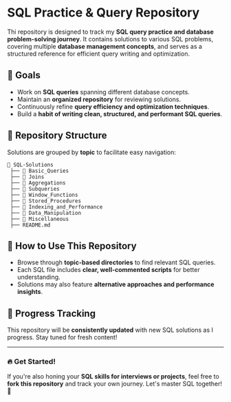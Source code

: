 # SQL Practice & Query Repository

Thi repository is designed to track my **SQL query practice and database problem-solving journey**. It contains solutions to various SQL problems, covering multiple **database management concepts**, and serves as a structured reference for efficient query writing and optimization.

## 🎯 Goals

- Work on **SQL queries** spanning different database concepts.
- Maintain an **organized repository** for reviewing solutions.
- Continuously refine **query efficiency and optimization techniques**.
- Build a **habit of writing clean, structured, and performant SQL queries**.

## 📁 Repository Structure

Solutions are grouped by **topic** to facilitate easy navigation:

```
📂 SQL-Solutions  
 ├── 📂 Basic_Queries  
 ├── 📂 Joins  
 ├── 📂 Aggregations  
 ├── 📂 Subqueries  
 ├── 📂 Window_Functions  
 ├── 📂 Stored_Procedures  
 ├── 📂 Indexing_and_Performance  
 ├── 📂 Data_Manipulation  
 ├── 📂 Miscellaneous  
 ├── README.md  
```

## 🚀 How to Use This Repository

- Browse through **topic-based directories** to find relevant SQL queries.
- Each SQL file includes **clear, well-commented scripts** for better understanding.
- Solutions may also feature **alternative approaches and performance insights**.

## 📆 Progress Tracking

This repository will be **consistently updated** with new SQL solutions as I progress. Stay tuned for fresh content!

---

### 🔥 Get Started!

If you're also honing your **SQL skills for interviews or projects**, feel free to **fork this repository** and track your own journey. Let's master SQL together! 🚀
